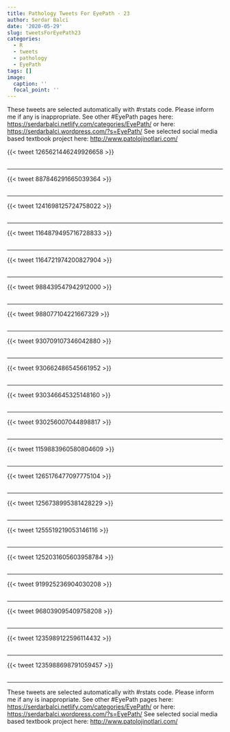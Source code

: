 ```yaml
---
title: Pathology Tweets For EyePath - 23
author: Serdar Balci
date: '2020-05-29'
slug: tweetsForEyePath23
categories:
  - R
  - tweets
  - pathology
  - EyePath
tags: []
image:
  caption: ''
  focal_point: ''
---
```



These tweets are selected automatically with #rstats code. Please inform me if any is inappropriate.
See other #EyePath pages here: https://serdarbalci.netlify.com/categories/EyePath/  or here: https://serdarbalci.wordpress.com/?s=EyePath/ 
See selected social media based textbook project here: http://www.patolojinotlari.com/

{{< tweet 1265621446249926658 >}}
<br>
<br>
<hr>
{{< tweet 887846291665039364 >}}
<br>
<br>
<hr>
{{< tweet 1241698125724758022 >}}
<br>
<br>
<hr>
{{< tweet 1164879495716728833 >}}
<br>
<br>
<hr>
{{< tweet 1164721974200827904 >}}
<br>
<br>
<hr>
{{< tweet 988439547942912000 >}}
<br>
<br>
<hr>
{{< tweet 988077104221667329 >}}
<br>
<br>
<hr>
{{< tweet 930709107346042880 >}}
<br>
<br>
<hr>
{{< tweet 930662486545661952 >}}
<br>
<br>
<hr>
{{< tweet 930346645325148160 >}}
<br>
<br>
<hr>
{{< tweet 930256007044898817 >}}
<br>
<br>
<hr>
{{< tweet 1159883960580804609 >}}
<br>
<br>
<hr>
{{< tweet 1265176477097775104 >}}
<br>
<br>
<hr>
{{< tweet 1256738995381428229 >}}
<br>
<br>
<hr>
{{< tweet 1255519219053146116 >}}
<br>
<br>
<hr>
{{< tweet 1252031605603958784 >}}
<br>
<br>
<hr>
{{< tweet 919925236904030208 >}}
<br>
<br>
<hr>
{{< tweet 968039095409758208 >}}
<br>
<br>
<hr>
{{< tweet 1235989122596114432 >}}
<br>
<br>
<hr>
{{< tweet 1235988698791059457 >}}
<br>
<br>
<hr>


These tweets are selected automatically with #rstats code. Please inform me if any is inappropriate.
See other #EyePath pages here: https://serdarbalci.netlify.com/categories/EyePath/  or here: https://serdarbalci.wordpress.com/?s=EyePath/ 
See selected social media based textbook project here: http://www.patolojinotlari.com/
